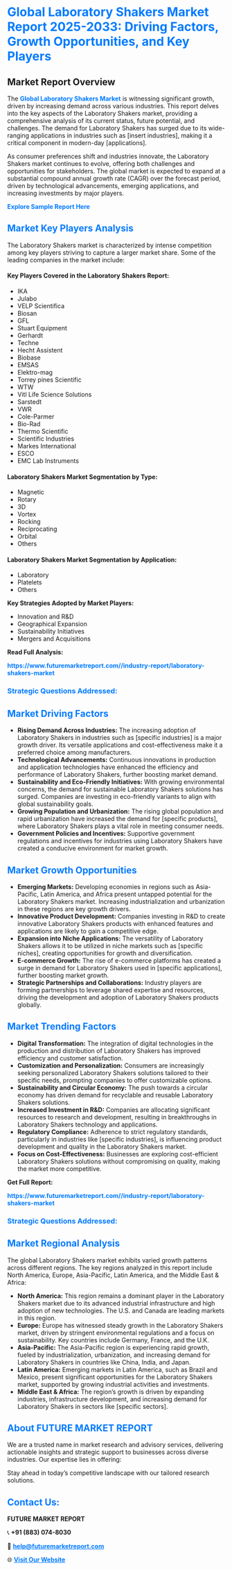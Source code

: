 <h1 style="color: #007BFF;">Global Laboratory Shakers Market Report 2025-2033: Driving Factors, Growth Opportunities, and Key Players</h1>

<section id="overview">
<h2>Market Report Overview</h2>
<p>The <a href="https://www.futuremarketreport.com//industry-report/laboratory-shakers-market" style="color: #007BFF; text-decoration: none;"><strong>Global Laboratory Shakers Market</strong></a> is witnessing significant growth, driven by increasing demand across various industries. This report delves into the key aspects of the Laboratory Shakers market, providing a comprehensive analysis of its current status, future potential, and challenges. The demand for Laboratory Shakers has surged due to its wide-ranging applications in industries such as [insert industries], making it a critical component in modern-day [applications].</p>
<p>As consumer preferences shift and industries innovate, the Laboratory Shakers market continues to evolve, offering both challenges and opportunities for stakeholders. The global market is expected to expand at a substantial compound annual growth rate (CAGR) over the forecast period, driven by technological advancements, emerging applications, and increasing investments by major players.</p>
</section>

<section id="overview">
<p><a href="https://www.futuremarketreport.com//request-sample/reportId=56559" style="color: #007BFF; text-decoration: none;"><strong>Explore Sample Report Here</strong></a></p>
</section>

<section id="key-players">
<h2 style="color: #007BFF;">Market Key Players Analysis</h2>
<p>The Laboratory Shakers market is characterized by intense competition among key players striving to capture a larger market share. Some of the leading companies in the market include:</p>
<h4>Key Players Covered in the Laboratory Shakers Report:</h4>
<ul><li>IKA</li><li>Julabo</li><li>VELP Scientifica</li><li>Biosan</li><li>GFL</li><li>Stuart Equipment</li><li>Gerhardt</li><li>Techne</li><li>Hecht Assistent</li><li>Biobase</li><li>EMSAS</li><li>Elektro-mag</li><li>Torrey pines Scientific</li><li>WTW</li><li>Vitl Life Science Solutions</li><li>Sarstedt</li><li>VWR</li><li>Cole-Parmer</li><li>Bio-Rad</li><li>Thermo Scientific</li><li>Scientific Industries</li><li>Markes International</li><li>ESCO</li><li>EMC Lab Instruments</li></ul>
<h4>Laboratory Shakers Market Segmentation by Type:</h4>
<ul><li>Magnetic</li><li>Rotary</li><li>3D</li><li>Vortex</li><li>Rocking</li><li>Reciprocating</li><li>Orbital</li><li>Others</li></ul>

<h4>Laboratory Shakers Market Segmentation by Application:</h4>
<ul><li>Laboratory</li><li>Platelets</li><li>Others</li></ul>
<p><strong>Key Strategies Adopted by Market Players:</strong></p>
<ul>
<li>Innovation and R&D</li>
<li>Geographical Expansion</li>
<li>Sustainability Initiatives</li>
<li>Mergers and Acquisitions</li>
</ul>
</section>

<section>
<p><strong>Read Full Analysis: </strong></p><a href="https://www.futuremarketreport.com//industry-report/laboratory-shakers-market" style="color: #007BFF; text-decoration: none;"><strong>https://www.futuremarketreport.com//industry-report/laboratory-shakers-market</strong></a>
<h3 style="color: #007BFF;">Strategic Questions Addressed:</h3>
</section>

<section id="driving-factors">
<h2 style="color: #007BFF;">Market Driving Factors</h2>
<ul>
<li><strong>Rising Demand Across Industries:</strong> The increasing adoption of Laboratory Shakers in industries such as [specific industries] is a major growth driver. Its versatile applications and cost-effectiveness make it a preferred choice among manufacturers.</li>
<li><strong>Technological Advancements:</strong> Continuous innovations in production and application technologies have enhanced the efficiency and performance of Laboratory Shakers, further boosting market demand.</li>
<li><strong>Sustainability and Eco-Friendly Initiatives:</strong> With growing environmental concerns, the demand for sustainable Laboratory Shakers solutions has surged. Companies are investing in eco-friendly variants to align with global sustainability goals.</li>
<li><strong>Growing Population and Urbanization:</strong> The rising global population and rapid urbanization have increased the demand for [specific products], where Laboratory Shakers plays a vital role in meeting consumer needs.</li>
<li><strong>Government Policies and Incentives:</strong> Supportive government regulations and incentives for industries using Laboratory Shakers have created a conducive environment for market growth.</li>
</ul>
</section>

<section id="growth-opportunities">
<h2 style="color: #007BFF;">Market Growth Opportunities</h2>
<ul>
<li><strong>Emerging Markets:</strong> Developing economies in regions such as Asia-Pacific, Latin America, and Africa present untapped potential for the Laboratory Shakers market. Increasing industrialization and urbanization in these regions are key growth drivers.</li>
<li><strong>Innovative Product Development:</strong> Companies investing in R&D to create innovative Laboratory Shakers products with enhanced features and applications are likely to gain a competitive edge.</li>
<li><strong>Expansion into Niche Applications:</strong> The versatility of Laboratory Shakers allows it to be utilized in niche markets such as [specific niches], creating opportunities for growth and diversification.</li>
<li><strong>E-commerce Growth:</strong> The rise of e-commerce platforms has created a surge in demand for Laboratory Shakers used in [specific applications], further boosting market growth.</li>
<li><strong>Strategic Partnerships and Collaborations:</strong> Industry players are forming partnerships to leverage shared expertise and resources, driving the development and adoption of Laboratory Shakers products globally.</li>
</ul>
</section>

<section id="trending-factors">
<h2 style="color: #007BFF;">Market Trending Factors</h2>
<ul>
<li><strong>Digital Transformation:</strong> The integration of digital technologies in the production and distribution of Laboratory Shakers has improved efficiency and customer satisfaction.</li>
<li><strong>Customization and Personalization:</strong> Consumers are increasingly seeking personalized Laboratory Shakers solutions tailored to their specific needs, prompting companies to offer customizable options.</li>
<li><strong>Sustainability and Circular Economy:</strong> The push towards a circular economy has driven demand for recyclable and reusable Laboratory Shakers solutions.</li>
<li><strong>Increased Investment in R&D:</strong> Companies are allocating significant resources to research and development, resulting in breakthroughs in Laboratory Shakers technology and applications.</li>
<li><strong>Regulatory Compliance:</strong> Adherence to strict regulatory standards, particularly in industries like [specific industries], is influencing product development and quality in the Laboratory Shakers market.</li>
<li><strong>Focus on Cost-Effectiveness:</strong> Businesses are exploring cost-efficient Laboratory Shakers solutions without compromising on quality, making the market more competitive.</li>
</ul>
</section>

<section>
<p><strong>Get Full Report: </strong></p><a href="https://www.futuremarketreport.com//industry-report/laboratory-shakers-market" style="color: #007BFF; text-decoration: none;"><strong>https://www.futuremarketreport.com//industry-report/laboratory-shakers-market</strong></a>
<h3 style="color: #007BFF;">Strategic Questions Addressed:</h3>
</section>


<section id="regional-analysis">
<h2 style="color: #007BFF;">Market Regional Analysis</h2>
<p>The global Laboratory Shakers market exhibits varied growth patterns across different regions. The key regions analyzed in this report include North America, Europe, Asia-Pacific, Latin America, and the Middle East & Africa:</p>
<ul>
<li><strong>North America:</strong> This region remains a dominant player in the Laboratory Shakers market due to its advanced industrial infrastructure and high adoption of new technologies. The U.S. and Canada are leading markets in this region.</li>
<li><strong>Europe:</strong> Europe has witnessed steady growth in the Laboratory Shakers market, driven by stringent environmental regulations and a focus on sustainability. Key countries include Germany, France, and the U.K.</li>
<li><strong>Asia-Pacific:</strong> The Asia-Pacific region is experiencing rapid growth, fueled by industrialization, urbanization, and increasing demand for Laboratory Shakers in countries like China, India, and Japan.</li>
<li><strong>Latin America:</strong> Emerging markets in Latin America, such as Brazil and Mexico, present significant opportunities for the Laboratory Shakers market, supported by growing industrial activities and investments.</li>
<li><strong>Middle East & Africa:</strong> The region’s growth is driven by expanding industries, infrastructure development, and increasing demand for Laboratory Shakers in sectors like [specific sectors].</li>
</ul>
</section>

<footer>
<h2 style="color: #007BFF;">About FUTURE MARKET REPORT</h2>
<p>We are a trusted name in market research and advisory services, delivering actionable insights and strategic support to businesses across diverse industries. Our expertise lies in offering:</p>

<p>Stay ahead in today’s competitive landscape with our tailored research solutions.</p>

<h2 style="color: #007BFF;">Contact Us:</h2>
<p><strong>FUTURE MARKET REPORT</strong></p>
<p>📞 <strong>+91 (883) 074-8030</strong></p>
<p>📧 <strong><a href="mailto:help@futuremarketreport.com" style="color: #007BFF;">help@futuremarketreport.com</a></strong></p>
<p>🌐 <strong><a href="https://www.futuremarketreport.com/" style="color: #007BFF;">Visit Our Website</a></strong></p>
</footer>